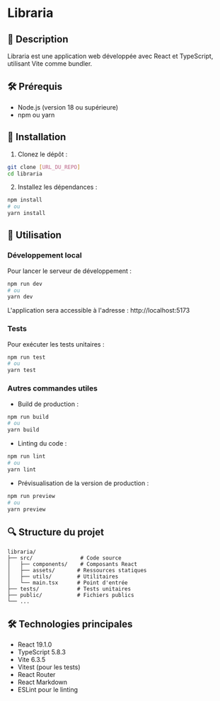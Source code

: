 # Libraria

## 📝 Description
Libraria est une application web développée avec React et TypeScript, utilisant Vite comme bundler.

## 🛠️ Prérequis
- Node.js (version 18 ou supérieure)
- npm ou yarn

## 🚀 Installation

1. Clonez le dépôt :
```bash
git clone [URL_DU_REPO]
cd libraria
```

2. Installez les dépendances :
```bash
npm install
# ou
yarn install
```

## 🔧 Utilisation

### Développement local

Pour lancer le serveur de développement :
```bash
npm run dev
# ou
yarn dev
```
L'application sera accessible à l'adresse : http://localhost:5173

### Tests

Pour exécuter les tests unitaires :
```bash
npm run test
# ou
yarn test
```

### Autres commandes utiles

- Build de production :
```bash
npm run build
# ou
yarn build
```

- Linting du code :
```bash
npm run lint
# ou
yarn lint
```

- Prévisualisation de la version de production :
```bash
npm run preview
# ou
yarn preview
```

## 🔍 Structure du projet
```
libraria/
├── src/               # Code source
│   ├── components/    # Composants React
│   ├── assets/       # Ressources statiques
│   ├── utils/        # Utilitaires
│   └── main.tsx      # Point d'entrée
├── tests/            # Tests unitaires
├── public/           # Fichiers publics
└── ...
```

## 🛠️ Technologies principales
- React 19.1.0
- TypeScript 5.8.3
- Vite 6.3.5
- Vitest (pour les tests)
- React Router
- React Markdown
- ESLint pour le linting
